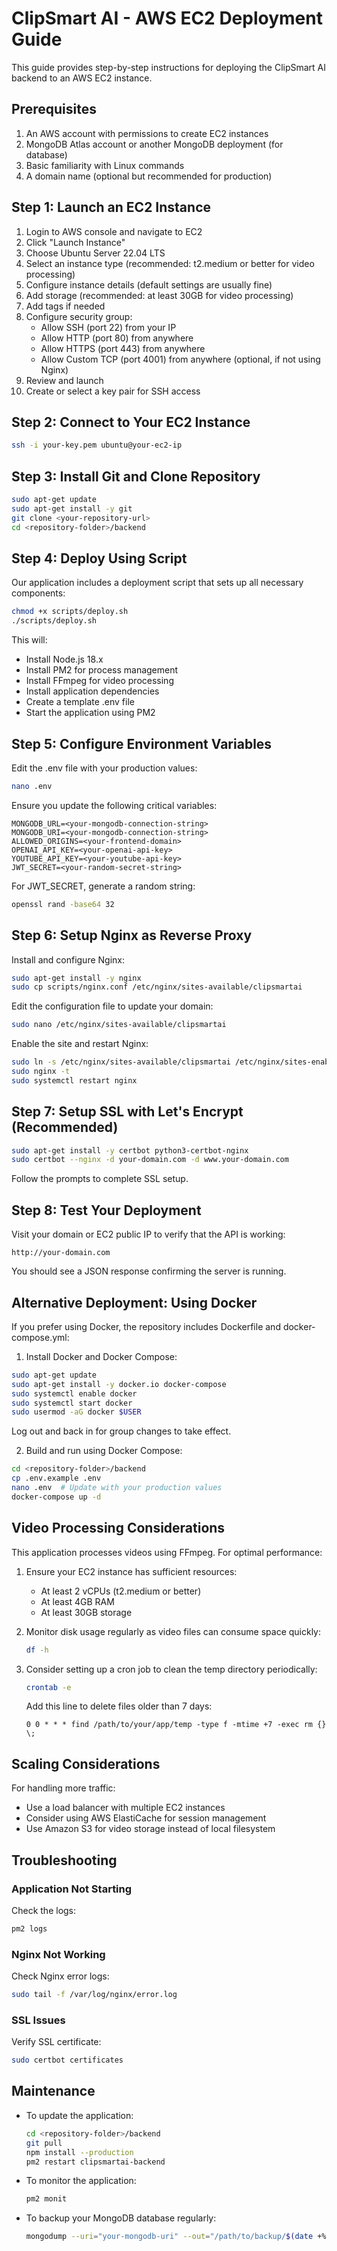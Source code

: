 # ClipSmart AI - AWS EC2 Deployment Guide

This guide provides step-by-step instructions for deploying the ClipSmart AI backend to an AWS EC2 instance.

## Prerequisites

1. An AWS account with permissions to create EC2 instances
2. MongoDB Atlas account or another MongoDB deployment (for database)
3. Basic familiarity with Linux commands
4. A domain name (optional but recommended for production)

## Step 1: Launch an EC2 Instance

1. Login to AWS console and navigate to EC2
2. Click "Launch Instance"
3. Choose Ubuntu Server 22.04 LTS
4. Select an instance type (recommended: t2.medium or better for video processing)
5. Configure instance details (default settings are usually fine)
6. Add storage (recommended: at least 30GB for video processing)
7. Add tags if needed
8. Configure security group:
   - Allow SSH (port 22) from your IP
   - Allow HTTP (port 80) from anywhere
   - Allow HTTPS (port 443) from anywhere
   - Allow Custom TCP (port 4001) from anywhere (optional, if not using Nginx)
9. Review and launch
10. Create or select a key pair for SSH access

## Step 2: Connect to Your EC2 Instance

```bash
ssh -i your-key.pem ubuntu@your-ec2-ip
```

## Step 3: Install Git and Clone Repository

```bash
sudo apt-get update
sudo apt-get install -y git
git clone <your-repository-url>
cd <repository-folder>/backend
```

## Step 4: Deploy Using Script

Our application includes a deployment script that sets up all necessary components:

```bash
chmod +x scripts/deploy.sh
./scripts/deploy.sh
```

This will:
- Install Node.js 18.x
- Install PM2 for process management
- Install FFmpeg for video processing
- Install application dependencies
- Create a template .env file
- Start the application using PM2

## Step 5: Configure Environment Variables

Edit the .env file with your production values:

```bash
nano .env
```

Ensure you update the following critical variables:

```
MONGODB_URL=<your-mongodb-connection-string>
MONGODB_URI=<your-mongodb-connection-string>
ALLOWED_ORIGINS=<your-frontend-domain>
OPENAI_API_KEY=<your-openai-api-key>
YOUTUBE_API_KEY=<your-youtube-api-key>
JWT_SECRET=<your-random-secret-string>
```

For JWT_SECRET, generate a random string:

```bash
openssl rand -base64 32
```

## Step 6: Setup Nginx as Reverse Proxy

Install and configure Nginx:

```bash
sudo apt-get install -y nginx
sudo cp scripts/nginx.conf /etc/nginx/sites-available/clipsmartai
```

Edit the configuration file to update your domain:

```bash
sudo nano /etc/nginx/sites-available/clipsmartai
```

Enable the site and restart Nginx:

```bash
sudo ln -s /etc/nginx/sites-available/clipsmartai /etc/nginx/sites-enabled/
sudo nginx -t
sudo systemctl restart nginx
```

## Step 7: Setup SSL with Let's Encrypt (Recommended)

```bash
sudo apt-get install -y certbot python3-certbot-nginx
sudo certbot --nginx -d your-domain.com -d www.your-domain.com
```

Follow the prompts to complete SSL setup.

## Step 8: Test Your Deployment

Visit your domain or EC2 public IP to verify that the API is working:

```
http://your-domain.com
```

You should see a JSON response confirming the server is running.

## Alternative Deployment: Using Docker

If you prefer using Docker, the repository includes Dockerfile and docker-compose.yml:

1. Install Docker and Docker Compose:

```bash
sudo apt-get update
sudo apt-get install -y docker.io docker-compose
sudo systemctl enable docker
sudo systemctl start docker
sudo usermod -aG docker $USER
```

Log out and back in for group changes to take effect.

2. Build and run using Docker Compose:

```bash
cd <repository-folder>/backend
cp .env.example .env
nano .env  # Update with your production values
docker-compose up -d
```

## Video Processing Considerations

This application processes videos using FFmpeg. For optimal performance:

1. Ensure your EC2 instance has sufficient resources:
   - At least 2 vCPUs (t2.medium or better)
   - At least 4GB RAM
   - At least 30GB storage

2. Monitor disk usage regularly as video files can consume space quickly:
   ```bash
   df -h
   ```

3. Consider setting up a cron job to clean the temp directory periodically:
   ```bash
   crontab -e
   ```
   
   Add this line to delete files older than 7 days:
   ```
   0 0 * * * find /path/to/your/app/temp -type f -mtime +7 -exec rm {} \;
   ```

## Scaling Considerations

For handling more traffic:
- Use a load balancer with multiple EC2 instances
- Consider using AWS ElastiCache for session management
- Use Amazon S3 for video storage instead of local filesystem

## Troubleshooting

### Application Not Starting

Check the logs:
```bash
pm2 logs
```

### Nginx Not Working

Check Nginx error logs:
```bash
sudo tail -f /var/log/nginx/error.log
```

### SSL Issues

Verify SSL certificate:
```bash
sudo certbot certificates
```

## Maintenance

- To update the application:
  ```bash
  cd <repository-folder>/backend
  git pull
  npm install --production
  pm2 restart clipsmartai-backend
  ```

- To monitor the application:
  ```bash
  pm2 monit
  ```

- To backup your MongoDB database regularly:
  ```bash
  mongodump --uri="your-mongodb-uri" --out="/path/to/backup/$(date +%Y-%m-%d)"
  ``` 
